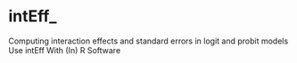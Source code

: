 # intEff_
Computing interaction effects and standard errors in logit and probit models Use intEff With (In) R Software
